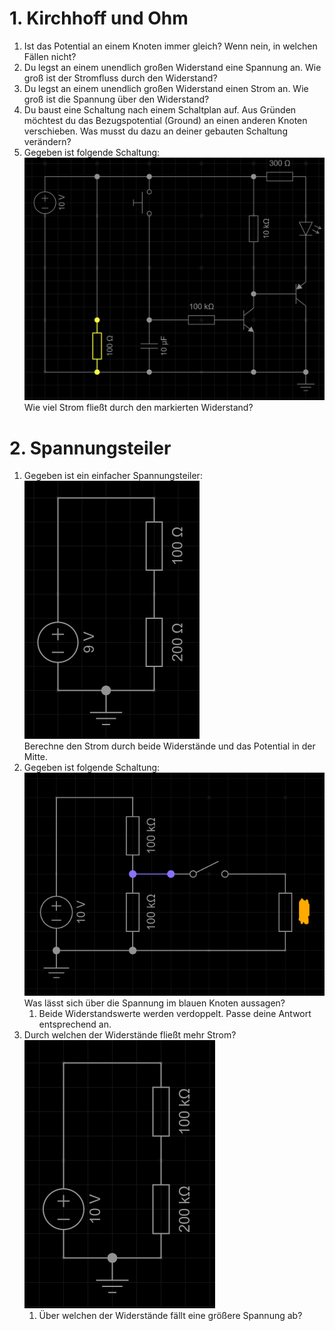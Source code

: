 
# 1. Kirchhoff und Ohm

1. Ist das Potential an einem Knoten immer gleich?
Wenn nein, in welchen Fällen nicht?
2. Du legst an einem unendlich großen Widerstand eine Spannung an.
Wie groß ist der Stromfluss durch den Widerstand?
3. Du legst an einem unendlich großen Widerstand einen
Strom an.
Wie groß ist die Spannung über den Widerstand?
4. Du baust eine Schaltung nach einem Schaltplan auf.
Aus Gründen möchtest du das Bezugspotential (Ground) an einen anderen Knoten verschieben.
Was musst du dazu an deiner gebauten Schaltung verändern?
5. Gegeben ist folgende Schaltung:\
![](../assets/images/2025-07-06-16-23-45.png)\
Wie viel Strom fließt durch den markierten Widerstand?

# 2. Spannungsteiler

1. Gegeben ist ein einfacher Spannungsteiler:\
![](../assets/images/2025-07-06-16-10-16.png)\
Berechne den Strom durch beide Widerstände und das Potential in der Mitte.
2. Gegeben ist folgende Schaltung:\
![alt text](../assets/images/image.png)\
Was lässt sich über die Spannung im blauen Knoten aussagen?
   1. Beide Widerstandswerte werden verdoppelt. Passe deine Antwort entsprechend an.
3. Durch welchen der Widerstände fließt mehr Strom?\
![alt text](../assets/images/image-1.png)
    1. Über welchen der Widerstände fällt eine größere Spannung ab?

